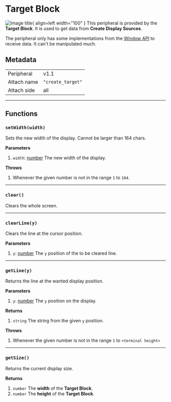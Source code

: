 # Target Block

![Image title](../assets/images/peripherals/target_block.png){ align=left width="100" }
This peripheral is provided by the **Target Block**. It is used to get data from **Create Display Sources**.

The peripheral only has some implementations from the [Window API](https://tweaked.cc/module/window.html) to receive data. It can't be manipulated much.

## Metadata

| | |
|-|-|
| Peripheral | v1.1 |
| Attach name | `"create_target"` |
| Attach side | all |

---

## Functions

### `setWidth(width)`
Sets the new width of the display. Cannot be larger than 164 chars.

**Parameters**

 1. `width`: [number](https://www.lua.org/manual/5.1/manual.html#2.2) The new width of the display.  

**Throws**

 1. Whenever the given number is not in the range `1` to `164`.  

---

### `clear()`
Clears the whole screen.

---

### `clearLine(y)`
Clears the line at the cursor position.

**Parameters**

 1. `y`: [number](https://www.lua.org/manual/5.1/manual.html#2.2) The `y` position of the to be cleared line.  

---

### `getLine(y)`
Returns the line at the wanted display position.

**Parameters**

 1. `y`: [number](https://www.lua.org/manual/5.1/manual.html#2.2) The `y` position on the display.  

**Returns**

 1. `string` The string from the given `y` position.  

**Throws**

 1. Whenever the given number is not in the range `1` to `<terminal height>`  

---

### `getSize()`
Returns the current display size.

**Returns**

 1. `number` The **width** of the **Target Block**.   
 2. `number` The **height** of the **Target Block**.  